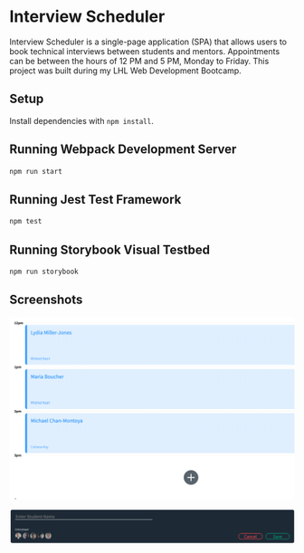 # Interview Scheduler
Interview Scheduler is a single-page application (SPA) that allows users to book technical interviews between students and mentors. Appointments can be between the hours of 12 PM and 5 PM, Monday to Friday.
This project was built during my LHL Web Development Bootcamp. 
## Setup

Install dependencies with `npm install`.

## Running Webpack Development Server

```sh
npm run start
```

## Running Jest Test Framework

```sh
npm test
```

## Running Storybook Visual Testbed

```sh
npm run storybook
```

## Screenshots
!["Here is what a day with booked interviewers looks like:"](https://github.com/BreakfastAtKyrils/scheduler/blob/master/docs/view%20appointments.png?raw=true)

!["Here is what the user sees when booking an interview:"](https://github.com/BreakfastAtKyrils/scheduler/blob/master/docs/book%20Appointment.png?raw=true)
